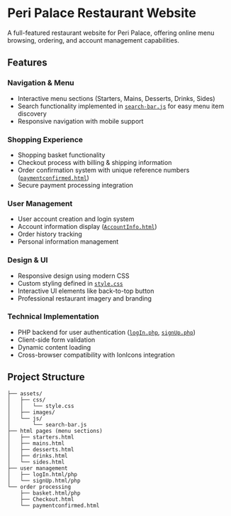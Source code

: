 # Peri Palace Restaurant Website

A full-featured restaurant website for Peri Palace, offering online menu browsing, ordering, and account management capabilities.

## Features

### Navigation & Menu
- Interactive menu sections (Starters, Mains, Desserts, Drinks, Sides)
- Search functionality implemented in [`search-bar.js`](assets/js/search-bar.js) for easy menu item discovery
- Responsive navigation with mobile support

### Shopping Experience
- Shopping basket functionality
- Checkout process with billing & shipping information
- Order confirmation system with unique reference numbers ([`paymentconfirmed.html`](paymentconfirmed.html))
- Secure payment processing integration

### User Management
- User account creation and login system
- Account information display ([`AccountInfo.html`](AccountInfo.html))
- Order history tracking
- Personal information management

### Design & UI
- Responsive design using modern CSS
- Custom styling defined in [`style.css`](assets/css/style.css)
- Interactive UI elements like back-to-top button
- Professional restaurant imagery and branding

### Technical Implementation
- PHP backend for user authentication ([`logIn.php`](logIn.php), [`signUp.php`](signUp.php))
- Client-side form validation
- Dynamic content loading
- Cross-browser compatibility with IonIcons integration

## Project Structure

```text
├── assets/
│   ├── css/
│   │   └── style.css
│   ├── images/
│   └── js/
│       └── search-bar.js
├── html pages (menu sections)
│   ├── starters.html
│   ├── mains.html
│   ├── desserts.html
│   ├── drinks.html
│   └── sides.html
├── user management
│   ├── logIn.html/php
│   └── signUp.html/php
└── order processing
    ├── basket.html/php
    ├── Checkout.html
    └── paymentconfirmed.html

    
